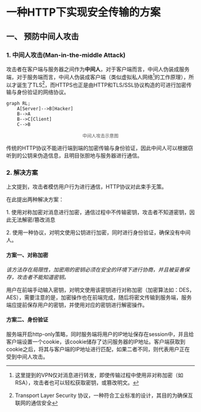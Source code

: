 # 一种HTTP下实现安全传输的方案



## 一、 预防中间人攻击



### 1.  中间人攻击(Man-in-the-middle Attack)

攻击者在客户端与服务器之间作为**中间人**，对于客户端而言，中间人伪装成服务端，对于服务端而言，中间人伪装成客户端（类似虚拟私人网络[^VPN]的工作原理），所以才诞生了TLS[^TLS]，而HTTPS也正是由HTTP和TLS/SSL协议构造的可进行加密传输与身份验证的网络协议。

```mermaid
graph RL;
	A[Server]-->B[Hacker]
	B-->A
	B-->C[Client]
	C-->B
```

<p style="font-size:12px;color:#555;text-align:center">中间人攻击示意图</p>

传统的HTTP协议不能进行端到端的加密传输与身份验证，因此中间人可以根据窃听到的公钥来伪造信息，且明目张胆地与服务器进行通信。



### 2. 解决方案

上文提到，攻击者模仿用户行为进行通信，HTTP协议对此束手无策。

在此提出两种解决方案：

<a href=#method_1 class=link>1.</a> 使用对称加密对消息进行加密，通信过程中不传输密钥，攻击者不知道密钥，因此无法解密/篡改消息

<a href=#method_2 class=link>2.</a> 使用一种协议，对明文使用公钥进行加密，同时进行身份验证，确保没有中间人。



<h4 id=method_1>方案一、对称加密</h4>

*该方法存在局限性，加密用的密钥必须在安全的环境下进行协商，并且被妥善保存，攻击者不能知道密钥。*

用户在前端手动输入密钥，对明文使用该密钥进行对称加密（加密算法如：DES，AES），需要注意的是，加密操作也在前端完成，随后将密文传输到服务端，服务端应提前保存用户的密钥，并使用对应的密钥进行解密操作。

<h4 id=method_2>方案二、身份验证</h4>

服务端开启http-only策略，同时服务端将用户的IP地址保存在session中，并且给客户端设置一个cookie，该cookie储存了访问服务器的IP地址。客户端获取到cookie之后，将其与客户端的IP地址进行匹配，如果二者不同，则代表用户正在受到中间人攻击。



<style>.link{text-decoration:none;}</style>

[^VPN]: 这里提到的VPN仅对消息进行转发，即使传输过程中使用非对称加密（如RSA），攻击者也可以轻松获取密钥，或篡改明文。
[^TLS]: Transport Layer Security 协议，一种符合工业标准的设计，其目的为确保互联网的通信安全